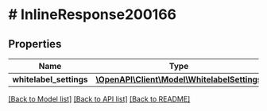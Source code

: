 # # InlineResponse200166

## Properties

Name | Type | Description | Notes
------------ | ------------- | ------------- | -------------
**whitelabel_settings** | [**\OpenAPI\Client\Model\WhitelabelSettings**](WhitelabelSettings.md) |  | [optional]

[[Back to Model list]](../../README.md#models) [[Back to API list]](../../README.md#endpoints) [[Back to README]](../../README.md)
